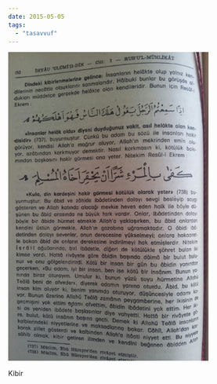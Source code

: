 ```yaml
---
date: 2015-05-05
tags: 
  - "tasavvuf"
---
```


![](/images/tumblr_nnv3jatgsf1u3gx2to1_500.jpg)

Kibir
